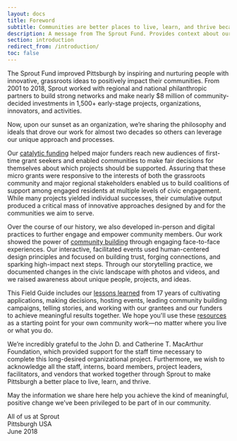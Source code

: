 ```yaml
---
layout: docs
title: Foreword
subtitle: Communities are better places to live, learn, and thrive because of the people and ideas supported by The Sprout Fund.
description: A message from The Sprout Fund. Provides context about our work in Pittsburgh from 2001 to 2018. Acknowledges supporters and team that made this Field Guide possible.
section: introduction
redirect_from: /introduction/
toc: false
---
```


The Sprout Fund improved Pittsburgh by inspiring and nurturing people with innovative, grassroots ideas to positively impact their communities. From 2001 to 2018, Sprout worked with regional and national philanthropic partners to build strong networks and make nearly $8 million of community-decided investments in 1,500+ early-stage projects, organizations, innovators, and activities.

Now, upon our sunset as an organization, we’re sharing the philosophy and ideals that drove our work for almost two decades so others can leverage our unique approach and processes.

Our [catalytic funding](/catalytic-funding/) helped major funders reach new audiences of first-time grant seekers and enabled communities to make fair decisions for themselves about which projects should be supported. Assuring that these micro grants were responsive to the interests of both the grassroots community and major regional stakeholders enabled us to build coalitions of support among engaged residents at multiple levels of civic engagement. While many projects yielded individual successes, their cumulative output produced a critical mass of innovative approaches designed by and for the communities we aim to serve.

Over the course of our history, we also developed in-person and digital practices to further engage and empower community members. Our work showed the power of [community building](/community-building/) through engaging face-to-face experiences. Our interactive, facilitated events used human-centered design principles and focused on building trust, forging connections, and sparking high-impact next steps. Through our storytelling practice, we documented changes in the civic landscape with photos and videos, and we raised awareness about unique people, projects, and ideas.

This Field Guide includes our [lessons learned](/lessons-learned/) from 17 years of cultivating applications, making decisions, hosting events, leading community building campaigns, telling stories, and working with our grantees and our funders to achieve meaningful results together. We hope you'll use these [resources](/resources/) as a starting point for your own community work—no matter where you live or what you do.

We’re incredibly grateful to the John D. and Catherine T. MacArthur Foundation, which provided support for the staff time necessary to complete this long-desired organizational project. Furthermore, we wish to acknowledge all the staff, interns, board members, project leaders, facilitators, and vendors that worked together through Sprout to make Pittsburgh a better place to live, learn, and thrive.

May the information we share here help you achieve the kind of meaningful, positive change we’ve been privileged to be part of in our community.

<p class="text-right font-italic">All of us at Sprout<br/>Pittsburgh USA<br/>June 2018</p>
